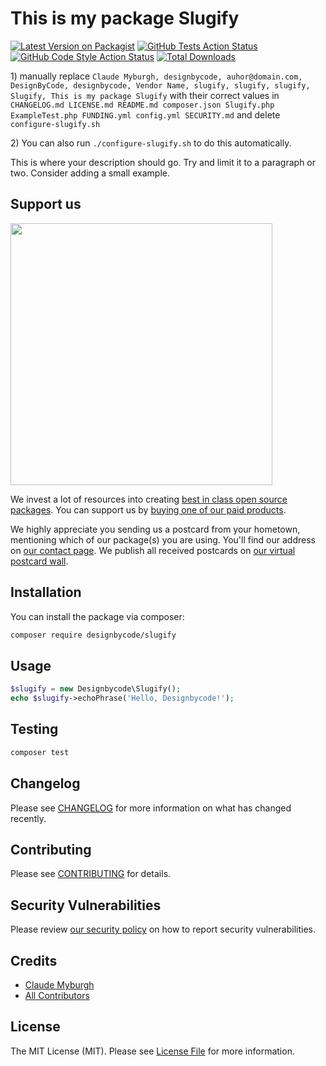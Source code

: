 # This is my package Slugify

[![Latest Version on Packagist](https://img.shields.io/packagist/v/designbycode/slugify.svg?style=flat-square)](https://packagist.org/packages/designbycode/slugify)
[![GitHub Tests Action Status](https://img.shields.io/github/workflow/status/designbycode/slugify/run-tests?label=tests)](https://github.com/designbycode/slugify/actions?query=workflow%3ATests+branch%3Amaster)
[![GitHub Code Style Action Status](https://img.shields.io/github/workflow/status/designbycode/slugify/Check%20&%20fix%20styling?label=code%20style)](https://github.com/designbycode/slugify/actions?query=workflow%3A"Check+%26+fix+styling"+branch%3Amaster)
[![Total Downloads](https://img.shields.io/packagist/dt/designbycode/slugify.svg?style=flat-square)](https://packagist.org/packages/designbycode/slugify)

[](delete) 1) manually replace `Claude Myburgh, designbycode, auhor@domain.com, DesignByCode, designbycode, Vendor Name, slugify, slugify, slugify, Slugify, This is my package Slugify` with their correct values
[](delete) in `CHANGELOG.md LICENSE.md README.md composer.json Slugify.php ExampleTest.php FUNDING.yml config.yml SECURITY.md`
[](delete) and delete `configure-slugify.sh`

[](delete) 2) You can also run `./configure-slugify.sh` to do this automatically.

This is where your description should go. Try and limit it to a paragraph or two. Consider adding a small example.

## Support us

[<img src="https://github-ads.s3.eu-central-1.amazonaws.com/package-slugify-php.jpg?t=1" width="419px" />](https://spatie.be/github-ad-click/package-slugify-php)

We invest a lot of resources into creating [best in class open source packages](https://spatie.be/open-source). You can support us by [buying one of our paid products](https://spatie.be/open-source/support-us).

We highly appreciate you sending us a postcard from your hometown, mentioning which of our package(s) you are using. You'll find our address on [our contact page](https://spatie.be/about-us). We publish all received postcards on [our virtual postcard wall](https://spatie.be/open-source/postcards).

## Installation

You can install the package via composer:

```bash
composer require designbycode/slugify
```

## Usage

```php
$slugify = new Designbycode\Slugify();
echo $slugify->echoPhrase('Hello, Designbycode!');
```

## Testing

```bash
composer test
```

## Changelog

Please see [CHANGELOG](CHANGELOG.md) for more information on what has changed recently.

## Contributing

Please see [CONTRIBUTING](.github/CONTRIBUTING.md) for details.

## Security Vulnerabilities

Please review [our security policy](../../security/policy) on how to report security vulnerabilities.

## Credits

- [Claude Myburgh](https://github.com/designbycode)
- [All Contributors](../../contributors)

## License

The MIT License (MIT). Please see [License File](LICENSE.md) for more information.
